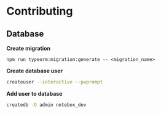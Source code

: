 # Contributing

## Database

**Create migration**

```
npm run typeorm:migration:generate -- <migration_name>
```

**Create database user**

```sh
createuser --interactive --pwprompt
```

**Add user to database**

```sh
createdb -O admin notebox_dev
```
